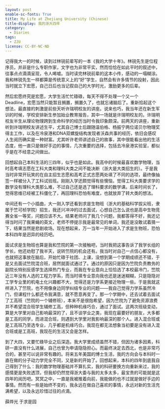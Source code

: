 ```yaml
---
layout: post
enable-sc-fonts: True
title: My Life at Zhejiang University (Chinese)
title-display: 我的浙大四年
category:
  - Diaries
tags:
  - ZJU
license: CC-BY-NC-ND
---
```


记得我大一的时候，读到过林锐前辈写的一本《我的大学十年》。林锐先生是位程序员，并非是什么专职作家，文字也为非常平实，然而恰恰在如此平时的叙述中，往事点点滴滴呈现，令人唏嘘。当时读完林锐前辈的这本小传，感动的一塌糊涂。我和林锐先生一样都算是传统意义上的“好”学生，自然会有许多情节的投射，因此当时就立下宏愿，自己日后也当记叙自己的大学时光，激励更多的后辈。

然后宏愿终究是宏愿，大学生活忙忙碌碌，每天不得不处理一个又一个Deadline，宏愿当然只能暂且搁置，搁置久了，也就忘诸脑后了。重新拾起这个想法，最直接的刺激是前些天听许瑞明校友的讲座。说来也巧，我当年还在新生军训的时候，学校安排新生参加始业教育报告，其中一场就是许瑞明校友的。许瑞明校友半生从理论物理跨到生命科学的经历当时令我印象颇深。前两天的讲座，重新听到许瑞明校友讲述生平，尤其自己博士后跟随温伯格、杨振宁两位诺贝尔物理奖得主工作，以及在冷泉港和DNA双螺旋结构发现者沃森共事的经历，依旧会感叹人生阅历确实是一种财富。尤其听许老师讲述自己的故事，其中很能看出他的生活态度，他一直只是做好手边的事情，几次重要的选择，包括去冷泉港实验室，都似乎是在不经意之间做出。

回想起自己本科生活的三四年，似乎也是如此。我高中的时候最喜欢数学物理，当时高考填志愿在工科大类和理科大类之间不能决断（浙大是大类招生的）。于是我当时非常开玩笑的在自主招生志愿和高考正式志愿两处填了不同的选项，最终像抽签一样被分入了工科试验班。刚刚入学还颇觉得有些懊恼，觉得工科大类要求学的数学没有理科大类那么难，不过自己还是选了理科要求的数学课。后来时间长了，觉得思维已经被工科僵化了，再回理科恐怕有难度，也就放弃了转大类的想法。

中间还有一个小插曲，大一刚入学还看到求是生物班（浙大的基础科学拔尖班，隶属于竺可桢学院）招生，我还兴冲冲的过去面试，心想自己怎么说也是高中生物竞赛全省一等奖，问题应该不大。结果老师问了我几个问题，我都答得不好，我还记得当时问了我果蝇的英文，老师不停提示我是最常见的单词，我还是没敢试着猜一下，结果当然是悲剧收场。现在想起来，万一当年一开始进入了求是生物班，恐怕本科四年是迥异的经历吧。

面试求是生物班也算是我和竺院的第一次接触吧，当时我把这事告诉了我学长组的学长，他还劝慰了我半天，说转竺院的机会还有。我当时对自己一点信心都没有，也就把这事放在脑后，开始忙碌于社团、上课，没想到第一个学期成绩还不错，于是又去面试竺院混合班，居然就面试通过了。通过的原因只是因为竺院负责教务的副院长特别反感学生选择热门专业，而我在专业意向上恰恰选了本校最冷门，竺院近三年没有人选的工程力学系，而当时填专业意向我也还是迷迷糊糊，只是隐隐对工学专业里的机电土化兴趣都不大，觉得还是力学系更接近物理一些。于是我就这样进入了竺院，也不用像身边同学纠结专业的问题——我自己觉得力学系虽然冷门，但课程什么都还令我满意，就不愿意再变了。那一个学期中，还去试着去面试了工高班（竺院的一个辅修班），本来不是很抱希望，因为竺院为了避免资源浪费并不希望混合班学生辅修工高，但种种机缘巧合，通过了面试。这两次班级变动，算是大学里对自己影响最深的了，且不谈学业之类，我现在最要好的朋友，大多都是工高的同学，而进混合班，则遇到大学里对我影响最深的那个人。进入混合班或是工高班乃至选专业，几乎都是机缘巧合。我现在都无法想象当初要是没有进入混合班或是工高班，我现在的生活又会是怎样。

到了大四，又要忙碌毕业之后深造。我大学里成绩虽然不错，但因为诸多因素，科研一直没有什么进展，自己也曾为申请隐隐担心。而最终决定去西北，也是非常巧合的，甚至可以说非常有趣的。将来五年美国的博士生活，我的方向会与本科时一直在做的分子动力学完全不同，又是新的开始了。回想起来，本科的四年到底我自己得到了什么：我的数学物理基础并不算扎实，我的科研要换方向重新来过，我的感情更是失败透顶，但我却仍然觉得浙大委与我的太多太多，最宝贵的可能就是这四年的阅历吧。冥冥之中，一直是我被推着向前，我能做的也不过就是做好手边的事情。然而有一些是始终不变的，我永远在做自己喜欢的事情，永远对新的生活充满希望，以及永远珍惜过往的点滴。

薛烨光
于求是园
